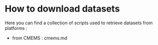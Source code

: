 # How to download datasets

Here you can find a collection of scripts used to retrieve datasets from platforms :
 - from CMEMS : cmems.md
